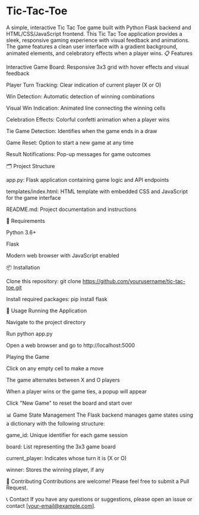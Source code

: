 # Tic-Tac-Toe
A simple, interactive Tic Tac Toe game built with Python Flask backend and HTML/CSS/JavaScript frontend.
This Tic Tac Toe application provides a sleek, responsive gaming experience with visual feedback and animations. The game features a clean user interface with a gradient background, animated elements, and celebratory effects when a player wins.
📋 Features

Interactive Game Board: Responsive 3x3 grid with hover effects and visual feedback

Player Turn Tracking: Clear indication of current player (X or O)

Win Detection: Automatic detection of winning combinations

Visual Win Indication: Animated line connecting the winning cells

Celebration Effects: Colorful confetti animation when a player wins

Tie Game Detection: Identifies when the game ends in a draw

Game Reset: Option to start a new game at any time

Result Notifications: Pop-up messages for game outcomes

🗂️ Project Structure

app.py: Flask application containing game logic and API endpoints

templates/index.html: HTML template with embedded CSS and JavaScript for the game interface

README.md: Project documentation and instructions

🔧 Requirements

Python 3.6+

Flask

Modern web browser with JavaScript enabled

📦 Installation

Clone this repository: git clone https://github.com/yourusername/tic-tac-toe.git

Install required packages: pip install flask

🚀 Usage
Running the Application

Navigate to the project directory

Run python app.py

Open a web browser and go to http://localhost:5000

Playing the Game

Click on any empty cell to make a move

The game alternates between X and O players

When a player wins or the game ties, a popup will appear

Click "New Game" to reset the board and start over

📊 Game State Management
The Flask backend manages game states using a dictionary with the following structure:

game_id: Unique identifier for each game session

board: List representing the 3x3 game board

current_player: Indicates whose turn it is (X or O)

winner: Stores the winning player, if any

🤝 Contributing
Contributions are welcome! Please feel free to submit a Pull Request.

📞 Contact
If you have any questions or suggestions, please open an issue or contact [your-email@example.com].
